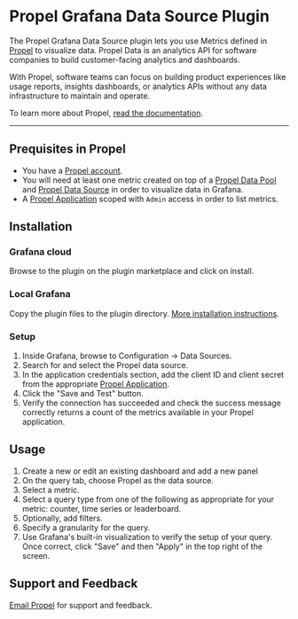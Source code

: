 # Propel Grafana Data Source Plugin
The Propel Grafana Data Source plugin lets you use Metrics defined in [Propel](https://www.propeldata.com/) to visualize data. Propel Data is an analytics API for software companies to build customer-facing analytics and dashboards.

With Propel, software teams can focus on building product experiences like usage reports, insights dashboards, or analytics APIs without any data infrastructure to maintain and operate.

To learn more about Propel, [read the documentation](https://www.propeldata.com/docs/what-is-propel).

---
## Prequisites in Propel

- You have a [Propel account](https://console.propeldata.com/get-started).
- You will need at least one metric created on top of a [Propel Data Pool](https://www.propeldata.com/docs/data-pools) and [Propel Data Source](https://www.propeldata.com/docs/data-sources) in order to visualize data in Grafana.
- A [Propel Application](https://www.propeldata.com/docs/applications) scoped with `Admin` access in order to list metrics.

## Installation

### Grafana cloud
Browse to the plugin on the plugin marketplace and click on install.

### Local Grafana
Copy the plugin files to the plugin directory. [More installation instructions](https://grafana.com/docs/grafana/v8.4/plugins/installation/).

### Setup

1. Inside Grafana, browse to Configuration -> Data Sources.
2. Search for and select the Propel data source.
3. In the application credentials section, add the client ID and client secret from the appropriate [Propel Application](https://console.propeldata.com/applications/).
4. Click the "Save and Test" button.
5. Verify the connection has succeeded and check the success message correctly returns a count of the metrics available in your Propel application.

## Usage

1. Create a new or edit an existing dashboard and add a new panel
2. On the query tab, choose Propel as the data source.
3. Select a metric.
4. Select a query type from one of the following as appropriate for your metric: counter, time series or leaderboard.
5. Optionally, add filters.
6. Specify a granularity for the query.
7. Use Grafana's built-in visualization to verify the setup of your query. Once correct, click "Save" and then "Apply" in the top right of the screen.

## Support and Feedback

[Email Propel](mailto:support@propeldata.com) for support and feedback.
